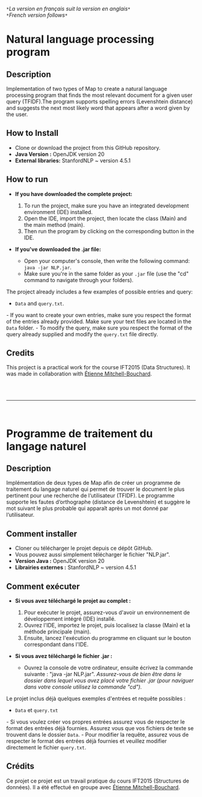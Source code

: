 `*`*La version en français suit la version en anglais*`*`  
`*`*French version follows*`*`

# Natural language processing program

## Description

Implementation of two types of Map to create a natural language processing program that finds the most relevant document for a given user query (TFIDF).The program supports spelling errors (Levenshtein distance) and suggests the next most likely word that appears after a word given by the user.

## How to Install

* Clone or download the project from this GitHub repository.
* **Java Version :** OpenJDK version 20
* **External libraries:** StanfordNLP ~ version 4.5.1

## How to run

* **If you have downloaded the complete project:**
	 1. To run the project, make sure you have an integrated development environment (IDE) installed.
	2. Open the IDE, import the project, then locate the class (Main) and the main method (main). 
	3. Then run the program by clicking on the corresponding button in the IDE.
	
* **If you've downloaded the .jar file:**
  * Open your computer's console, then write the following command: `java -jar NLP.jar`.
  * Make sure you're in the same folder as your `.jar` file (use the "cd" command to navigate through your folders).

The project already includes a few examples of possible entries and query:

* `Data` and `query.txt`.

*-* If you want to create your own entries, make sure you respect the format of the entries already provided. Make sure your text files are located in the `Data` folder.
*-* To modify the query, make sure you respect the format of the query already supplied and modify the `query.txt` file directly.

## Credits

This project is a practical work for the course IFT2015 (Data Structures). It was made in collaboration with [Étienne Mitchell-Bouchard](https://github.com/DarkZant).

<br><br>
___

<br>

# Programme de traitement du langage naturel

## Description

Implémentation de deux types de Map afin de créer un programme de traitement du langage naturel qui permet de trouver le document le plus pertinent pour une recherche de l‘utilisateur (TFIDF). Le programme supporte les fautes d‘orthographe (distance de Levenshtein) et suggère le mot suivant le plus probable qui apparaît après un mot donné par l‘utilisateur.

## Comment installer

* Cloner ou télécharger le projet depuis ce dépôt GitHub.
* Vous pouvez aussi simplement télécharger le fichier "NLP.jar".
* **Version Java :** OpenJDK version 20
* **Librairies externes :** StanfordNLP ~ version 4.5.1

## Comment exécuter

* **Si vous avez téléchargé le projet au complet :**
	 1. Pour exécuter le projet, assurez-vous d'avoir un environnement de développement intégré (IDE) installé.
	2. Ouvrez l'IDE, importez le projet, puis localisez la classe (Main) et la méthode principale (main). 
	3. Ensuite, lancez l'exécution du programme en cliquant sur le bouton correspondant dans l'IDE.
	
* **Si vous avez téléchargé le fichier .jar :**
  * Ouvrez la console de votre ordinateur, ensuite écrivez la commande suivante : "java -jar NLP.jar".
  *Assurez-vous de bien être dans le dossier dans lequel vous avez placé votre fichier .jar (pour naviguer dans votre console utilisez la commande "cd").*

Le projet inclus déjà quelques exemples d'entrées et requête possibles :

* `Data` et `query.txt`

*-* Si vous voulez créer vos propres entrées assurez vous de respecter le format des entrées déjà fournies. Assurez vous que vos fichiers de texte se trouvent dans le dossier `Data`.
*-* Pour modifier la requête, assurez vous de respecter le format des entrées déjà fournies et veuillez modifier directement le fichier `query.txt`.


## Crédits

Ce projet ce projet est un travail pratique du cours IFT2015 (Structures de données). Il a été effectué en groupe avec [Étienne Mitchell-Bouchard](https://github.com/DarkZant).
